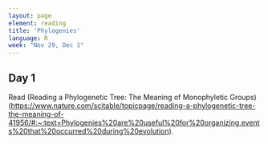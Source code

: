 ```yaml
---
layout: page
element: reading
title: 'Phylogenies'
language: R
week: "Nov 29, Dec 1"
---
```


## Day 1

Read (Reading a Phylogenetic Tree: The Meaning of Monophyletic Groups)(https://www.nature.com/scitable/topicpage/reading-a-phylogenetic-tree-the-meaning-of-41956/#:~:text=Phylogenies%20are%20useful%20for%20organizing,events%20that%20occurred%20during%20evolution).
